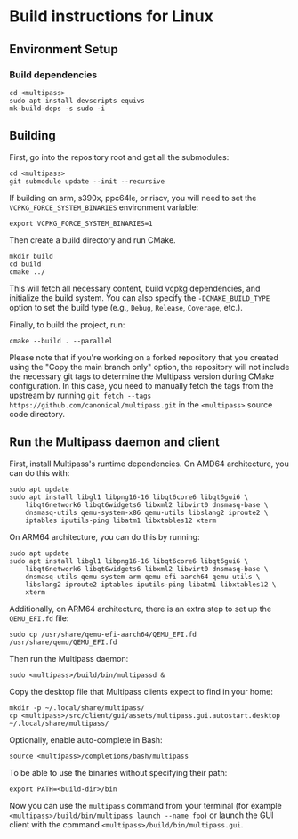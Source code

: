 # Build instructions for Linux

## Environment Setup

### Build dependencies

```
cd <multipass>
sudo apt install devscripts equivs
mk-build-deps -s sudo -i
```

## Building

First, go into the repository root and get all the submodules:

```
cd <multipass>
git submodule update --init --recursive
```

If building on arm, s390x, ppc64le, or riscv, you will need to set the `VCPKG_FORCE_SYSTEM_BINARIES`  environment
variable:

```
export VCPKG_FORCE_SYSTEM_BINARIES=1
```

Then create a build directory and run CMake.

```
mkdir build
cd build
cmake ../
```

This will fetch all necessary content, build vcpkg dependencies, and initialize the build system. You can also specify
the `-DCMAKE_BUILD_TYPE` option to set the build type (e.g., `Debug`, `Release`, `Coverage`, etc.).

Finally, to build the project, run:

```
cmake --build . --parallel
```

Please note that if you're working on a forked repository that you created using the "Copy the main branch only" option,
the repository will not include the necessary git tags to determine the Multipass version during CMake configuration. In
this case, you need to manually fetch the tags from the upstream by running
`git fetch --tags https://github.com/canonical/multipass.git` in the `<multipass>` source code directory.

## Run the Multipass daemon and client

First, install Multipass's runtime dependencies. On AMD64 architecture, you can do this with:

```
sudo apt update
sudo apt install libgl1 libpng16-16 libqt6core6 libqt6gui6 \
    libqt6network6 libqt6widgets6 libxml2 libvirt0 dnsmasq-base \
    dnsmasq-utils qemu-system-x86 qemu-utils libslang2 iproute2 \
    iptables iputils-ping libatm1 libxtables12 xterm
```
On ARM64 architecture, you can do this by running:

```
sudo apt update
sudo apt install libgl1 libpng16-16 libqt6core6 libqt6gui6 \
    libqt6network6 libqt6widgets6 libxml2 libvirt0 dnsmasq-base \
    dnsmasq-utils qemu-system-arm qemu-efi-aarch64 qemu-utils \
    libslang2 iproute2 iptables iputils-ping libatm1 libxtables12 \
    xterm
```
Additionally, on ARM64 architecture, there is an extra step to set up the `QEMU_EFI.fd` file:
```
sudo cp /usr/share/qemu-efi-aarch64/QEMU_EFI.fd /usr/share/qemu/QEMU_EFI.fd
```

Then run the Multipass daemon:

```
sudo <multipass>/build/bin/multipassd &
```

Copy the desktop file that Multipass clients expect to find in your home:

```
mkdir -p ~/.local/share/multipass/
cp <multipass>/src/client/gui/assets/multipass.gui.autostart.desktop ~/.local/share/multipass/
```

Optionally, enable auto-complete in Bash:

```
source <multipass>/completions/bash/multipass
```

To be able to use the binaries without specifying their path:

```
export PATH=<build-dir>/bin
```

Now you can use the `multipass` command from your terminal (for example
`<multipass>/build/bin/multipass launch --name foo`) or launch the GUI client with the command
`<multipass>/build/bin/multipass.gui`.
